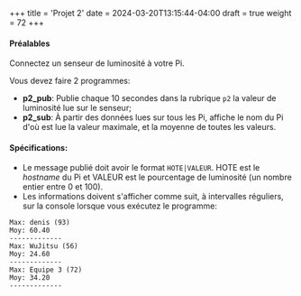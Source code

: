 +++
title = 'Projet 2'
date = 2024-03-20T13:15:44-04:00
draft = true
weight = 72
+++

#### Préalables
Connectez un senseur de luminosité à votre Pi.

Vous devez faire 2 programmes:
+ **p2_pub**: Publie chaque 10 secondes dans la rubrique `p2` la valeur de luminosité lue sur le senseur;
+ **p2_sub**: À partir des données lues sur tous les Pi, affiche le nom du Pi d'où est lue la valeur maximale, et la moyenne de toutes les valeurs.

#### Spécifications:
+ Le message publié doit avoir le format `HOTE|VALEUR`. HOTE est le _hostname_ du Pi et VALEUR est le pourcentage de luminosité (un nombre entier entre 0 et 100).
+ Les informations doivent s'afficher comme suit, à intervalles réguliers, sur la console lorsque vous exécutez le programme:
```
Max: denis (93)
Moy: 60.40
-------------
Max: WuJitsu (56)
Moy: 24.60
-------------
Max: Equipe 3 (72)
Moy: 34.20
-------------
```


